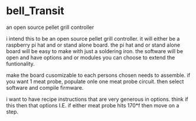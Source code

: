 # bell_Transit
an open source pellet grill controller

i intend this to be an open source pellet grill controller.
it will either be a raspberry pi hat and or stand alone board.
the pi hat and or stand alone board will be easy to make with just a soldering iron.
the software will be open and have options and or modules you can choose to extend the funtionality.

make the board cusomizable to each persons chosen needs to assemble.
if you want 1 meat probe, populate onle one meat probe circuit. then select software and compile firmware.

i want to have recipe instructions that are very generous in options.
think if this then that options
I.E. if either meat probe hits 170*f then move on a step.
